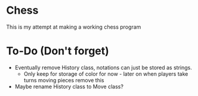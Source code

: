 # Chess
This is my attempt at making a working chess program

# To-Do (Don't forget)
- Eventually remove History class, notations can just be stored as strings.
	- Only keep for storage of color for now - later on when players take turns moving pieces remove this
- Maybe rename History class to Move class?
